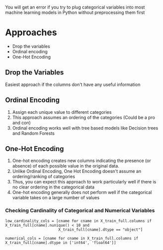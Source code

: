 You will get an error if you try to plug categorical variables into most machine learning models in Python without preprocessing them first

# Approaches
- Drop the variables
- Ordinal encoding
- One-Hot Encoding

## Drop the Variables
Easiest approach if the columns don't have any useful information

## Ordinal Encoding
1. Assign each unique value to different categories
2. This approach assumes an ordering of the categories (Could be a pro and con)
3. Ordinal encoding works well with tree based models like Decision trees and Random Forests

## One-Hot Encoding
1. One-hot encoding creates new columns indicating the presence (or absence) of each possible value in the original data. 
2. Unlike Ordinal Encoding, One Hot Encoding doesn't assume an ordering/ranking of categories
3. Thus, you can expect this approach to work particularly well if there is no clear ordering in the categorical data
4. One-hot encoding generally does not perform well if the categorical variable takes on a large number of values

### Checking Cardinality of Categorical and Numerical Variables

```
low_cardinality_cols = [cname for cname in X_train_full.columns if X_train_full[cname].nunique() < 10 and 
                        X_train_full[cname].dtype == "object"]
                        
numerical_cols = [cname for cname in X_train_full.columns if X_train_full[cname].dtype in ['int64', 'float64']]                        
```
